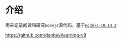 # 介绍
用来记录阅读和研究`nodejs`源代码，基于[`nodejs-10.14.2`](https://nodejs.org/en/download/releases/)

<https://github.com/danbev/learning-v8>
